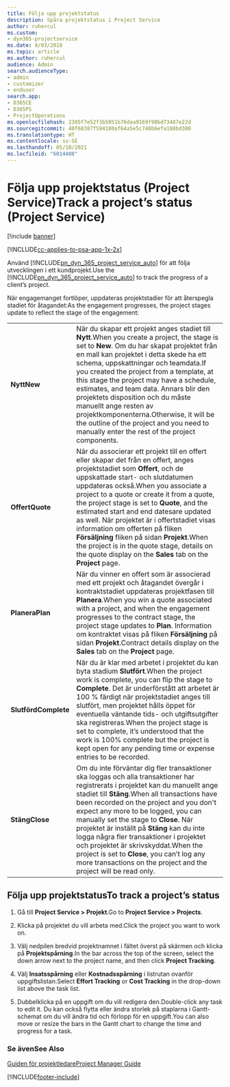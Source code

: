 ```yaml
---
title: Följa upp projektstatus
description: Spåra projektstatus i Project Service
author: ruhercul
ms.custom:
- dyn365-projectservice
ms.date: 8/03/2018
ms.topic: article
ms.author: ruhercul
audience: Admin
search.audienceType:
- admin
- customizer
- enduser
search.app:
- D365CE
- D365PS
- ProjectOperations
ms.openlocfilehash: 2385f7e52f3b5051b76daa9169f98bd73487e22d
ms.sourcegitcommit: 40f68387f594180af64a5e5c748b6efa188bd300
ms.translationtype: HT
ms.contentlocale: sv-SE
ms.lasthandoff: 05/10/2021
ms.locfileid: "6014408"
---
```

# <a name="track-a-projects-status-project-service"></a><span data-ttu-id="77901-103">Följa upp projektstatus (Project Service)</span><span class="sxs-lookup"><span data-stu-id="77901-103">Track a project’s status (Project Service)</span></span>

[!include [banner](../includes/psa-now-project-operations.md)]

[!INCLUDE[cc-applies-to-psa-app-1x-2x](../includes/cc-applies-to-psa-app-1x-2x.md)]

<span data-ttu-id="77901-104">Använd [!INCLUDE[pn_dyn_365_project_service_auto](../includes/pn-dyn-365-project-service-auto.md)] för att följa utvecklingen i ett kundprojekt.</span><span class="sxs-lookup"><span data-stu-id="77901-104">Use the [!INCLUDE[pn_dyn_365_project_service_auto](../includes/pn-dyn-365-project-service-auto.md)] to track the progress of a client’s project.</span></span>  

<span data-ttu-id="77901-105">När engagemanget fortlöper, uppdateras projektstadier för att återspegla stadiet för åtagandet:</span><span class="sxs-lookup"><span data-stu-id="77901-105">As the engagement progresses, the project stages update to reflect the stage of the engagement:</span></span>  


|              |                                                                                                                                                                                                                                                                                                  |
|--------------|--------------------------------------------------------------------------------------------------------------------------------------------------------------------------------------------------------------------------------------------------------------------------------------------------|
|   <span data-ttu-id="77901-106">**Nytt**</span><span class="sxs-lookup"><span data-stu-id="77901-106">**New**</span></span>    | <span data-ttu-id="77901-107">När du skapar ett projekt anges stadiet till **Nytt**.</span><span class="sxs-lookup"><span data-stu-id="77901-107">When you create a project, the stage is set to **New**.</span></span> <span data-ttu-id="77901-108">Om du har skapat projektet från en mall kan projektet i detta skede ha ett schema, uppskattningar och teamdata.</span><span class="sxs-lookup"><span data-stu-id="77901-108">If you created the project from a template, at this stage the project may have a schedule, estimates, and team data.</span></span> <span data-ttu-id="77901-109">Annars blir den projektets disposition och du måste manuellt ange resten av projektkomponenterna.</span><span class="sxs-lookup"><span data-stu-id="77901-109">Otherwise, it will be the outline of the project and you need to manually enter the rest of the project components.</span></span> |
|  <span data-ttu-id="77901-110">**Offert**</span><span class="sxs-lookup"><span data-stu-id="77901-110">**Quote**</span></span>   |      <span data-ttu-id="77901-111">När du associerar ett projekt till en offert eller skapar det från en offert, anges projektstadiet som **Offert**, och de uppskattade start- och slutdatumen uppdateras också.</span><span class="sxs-lookup"><span data-stu-id="77901-111">When you associate a project to a quote or create it from a quote, the project stage is set to **Quote**, and the estimated start and end datesare updated as well.</span></span> <span data-ttu-id="77901-112">När projektet är i offertstadiet visas information om offerten på fliken **Försäljning** fliken på sidan **Projekt**.</span><span class="sxs-lookup"><span data-stu-id="77901-112">When the project is in the quote stage, details on the quote display on the **Sales** tab on the **Project** page.</span></span>      |
|   <span data-ttu-id="77901-113">**Planera**</span><span class="sxs-lookup"><span data-stu-id="77901-113">**Plan**</span></span>   |                                     <span data-ttu-id="77901-114">När du vinner en offert som är associerad med ett projekt och åtagandet övergår i kontraktstadiet uppdateras projektfasen till **Planera**.</span><span class="sxs-lookup"><span data-stu-id="77901-114">When you win a quote associated with a project, and when the engagement progresses to the contract stage, the project stage updates to **Plan**.</span></span> <span data-ttu-id="77901-115">Information om kontraktet visas på fliken **Försäljning** på sidan **Projekt**.</span><span class="sxs-lookup"><span data-stu-id="77901-115">Contract details display on the **Sales** tab on the **Project** page.</span></span>                                      |
| <span data-ttu-id="77901-116">**Slutförd**</span><span class="sxs-lookup"><span data-stu-id="77901-116">**Complete**</span></span> |                    <span data-ttu-id="77901-117">När du är klar med arbetet i projektet du kan byta stadium **Slutfört**.</span><span class="sxs-lookup"><span data-stu-id="77901-117">When the project work is complete, you can flip the stage to **Complete**.</span></span> <span data-ttu-id="77901-118">Det är underförstått att arbetet är 100 % färdigt när projektstadiet anges till slutfört, men projektet hålls öppet för eventuella väntande tids- och utgiftsutgifter ska registreras.</span><span class="sxs-lookup"><span data-stu-id="77901-118">When the project stage is set to complete, it’s understood that the work is 100% complete but the project is kept open for any pending time or expense entries to be recorded.</span></span>                     |
|  <span data-ttu-id="77901-119">**Stäng**</span><span class="sxs-lookup"><span data-stu-id="77901-119">**Close**</span></span>   |           <span data-ttu-id="77901-120">Om du inte förväntar dig fler transaktioner ska loggas och alla transaktioner har registrerats i projektet kan du manuellt ange stadiet till **Stäng**.</span><span class="sxs-lookup"><span data-stu-id="77901-120">When all transactions have been recorded on the project and you don't expect any more to be logged, you can manually set the stage to **Close**.</span></span> <span data-ttu-id="77901-121">När projektet är inställt på **Stäng** kan du inte logga några fler transaktioner i projektet och projektet är skrivskyddat.</span><span class="sxs-lookup"><span data-stu-id="77901-121">When the project is set to **Close**, you can’t log any more transactions on the project and the project will be read only.</span></span>           |

## <a name="to-track-a-projects-status"></a><span data-ttu-id="77901-122">Följa upp projektstatus</span><span class="sxs-lookup"><span data-stu-id="77901-122">To track a project’s status</span></span>  

1.  <span data-ttu-id="77901-123">Gå till **Project Service > Projekt**.</span><span class="sxs-lookup"><span data-stu-id="77901-123">Go to **Project Service > Projects**.</span></span>  

2.  <span data-ttu-id="77901-124">Klicka på projektet du vill arbeta med.</span><span class="sxs-lookup"><span data-stu-id="77901-124">Click the project you want to work on.</span></span>  

3.  <span data-ttu-id="77901-125">Välj nedpilen bredvid projektnamnet i fältet överst på skärmen och klicka på **Projektspårning**.</span><span class="sxs-lookup"><span data-stu-id="77901-125">In the bar across the top of the screen, select the down arrow next to the project name, and then click **Project Tracking**.</span></span>  

4.  <span data-ttu-id="77901-126">Välj **Insatsspårning** eller **Kostnadsspårning** i listrutan ovanför uppgiftslistan.</span><span class="sxs-lookup"><span data-stu-id="77901-126">Select **Effort Tracking** or **Cost Tracking** in the drop-down list above the task list.</span></span>  

5.  <span data-ttu-id="77901-127">Dubbelklicka på en uppgift om du vill redigera den.</span><span class="sxs-lookup"><span data-stu-id="77901-127">Double-click any task to edit it.</span></span> <span data-ttu-id="77901-128">Du kan också flytta eller ändra storlek på staplarna i Gantt-schemat om du vill ändra tid och förlopp för en uppgift.</span><span class="sxs-lookup"><span data-stu-id="77901-128">You can also move or resize the bars in the Gantt chart to change the time and progress for a task.</span></span>  

### <a name="see-also"></a><span data-ttu-id="77901-129">Se även</span><span class="sxs-lookup"><span data-stu-id="77901-129">See Also</span></span>  
 [<span data-ttu-id="77901-130">Guiden för projektledare</span><span class="sxs-lookup"><span data-stu-id="77901-130">Project Manager Guide</span></span>](../psa/project-manager-guide.md)


[!INCLUDE[footer-include](../includes/footer-banner.md)]